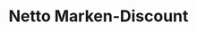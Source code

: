 ---
title: "Netto Marken-Discount"
url: /meschede/netto-marken-discount-am-ziegeleiteich/
shop: Supermarkt
---